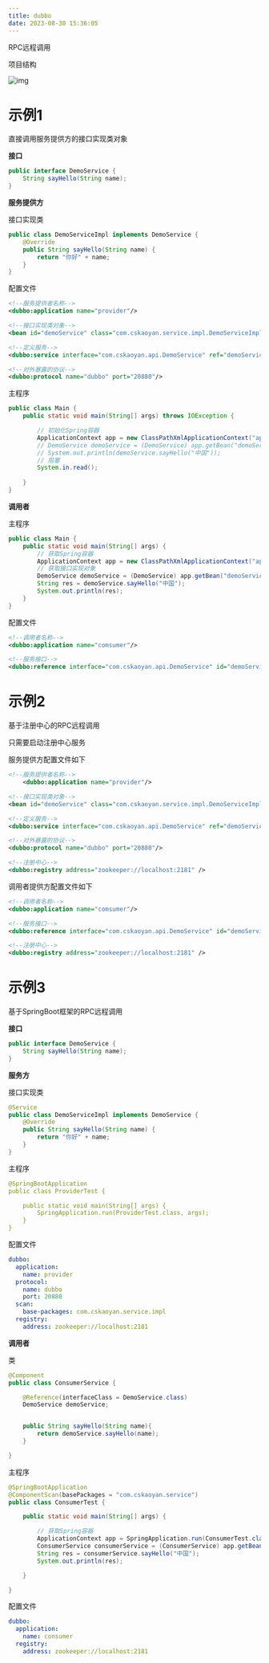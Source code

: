 ```yaml
---
title: dubbo
date: 2023-08-30 15:36:05
---
```


RPC远程调用



项目结构



![img](https://gitee.com/gmbjzg/typoraPicture/raw/master/image-20220117214735149.png)



# 示例1



直接调用服务提供方的接口实现类对象



**接口**



```java
public interface DemoService {
    String sayHello(String name);
}
```



**服务提供方**



接口实现类



```java
public class DemoServiceImpl implements DemoService {
    @Override
    public String sayHello(String name) {
        return "你好" + name;
    }
}
```



配置文件



```xml
<!--服务提供者名称-->
<dubbo:application name="provider"/>

<!--接口实现类对象-->
<bean id="demoService" class="com.cskaoyan.service.impl.DemoServiceImpl"/>

<!--定义服务-->
<dubbo:service interface="com.cskaoyan.api.DemoService" ref="demoService" registry="N/A"/>

<!--对外暴露的协议-->
<dubbo:protocol name="dubbo" port="20880"/>
```



主程序



```java
public class Main {
    public static void main(String[] args) throws IOException {

        // 初始化Spring容器
        ApplicationContext app = new ClassPathXmlApplicationContext("applicationContext.xml");
        // DemoService demoService = (DemoService) app.getBean("demoService");
        // System.out.println(demoService.sayHello("中国"));
        // 阻塞
        System.in.read();
        
    }
}
```



**调用者**



主程序



```java
public class Main {
    public static void main(String[] args) {
        // 获取Spring容器
        ApplicationContext app = new ClassPathXmlApplicationContext("applicationContext.xml");
        // 获取接口实现对象
        DemoService demoService = (DemoService) app.getBean("demoService");
        String res = demoService.sayHello("中国");
        System.out.println(res);
    }
}
```



配置文件



```xml
<!--调用者名称-->
<dubbo:application name="comsumer"/>

<!--服务接口-->
<dubbo:reference interface="com.cskaoyan.api.DemoService" id="demoService" url="dubbo://localhost:20880"/>
```



# 示例2



基于注册中心的RPC远程调用



只需要启动注册中心服务



服务提供方配置文件如下



```xml
<!--服务提供者名称-->
    <dubbo:application name="provider"/>

<!--接口实现类对象-->
<bean id="demoService" class="com.cskaoyan.service.impl.DemoServiceImpl"/>

<!--定义服务-->
<dubbo:service interface="com.cskaoyan.api.DemoService" ref="demoService"/>

<!--对外暴露的协议-->
<dubbo:protocol name="dubbo" port="20880"/>

<!--注册中心-->
<dubbo:registry address="zookeeper://localhost:2181" />
```



调用者提供方配置文件如下



```xml
<!--调用者名称-->
<dubbo:application name="comsumer"/>

<!--服务接口-->
<dubbo:reference interface="com.cskaoyan.api.DemoService" id="demoService"/>

<!--注册中心-->
<dubbo:registry address="zookeeper://localhost:2181" />
```



# 示例3



基于SpringBoot框架的RPC远程调用



**接口**



```java
public interface DemoService {
    String sayHello(String name);
}
```



**服务方**



接口实现类



```java
@Service
public class DemoServiceImpl implements DemoService {
    @Override
    public String sayHello(String name) {
        return "你好" + name;
    }
}
```



主程序



```yaml
@SpringBootApplication
public class ProviderTest {

    public static void main(String[] args) {
        SpringApplication.run(ProviderTest.class, args);
    }
}
```



配置文件



```yaml
dubbo:
  application:
    name: provider
  protocol:
    name: dubbo
    port: 20880
  scan:
    base-packages: com.cskaoyan.service.impl
  registry:
    address: zookeeper://localhost:2181
```



**调用者**



类



```java
@Component
public class ConsumerService {

    @Reference(interfaceClass = DemoService.class)
    DemoService demoService;


    public String sayHello(String name){
        return demoService.sayHello(name);
    }

}
```



主程序



```java
@SpringBootApplication
@ComponentScan(basePackages = "com.cskaoyan.service")
public class ConsumerTest {

    public static void main(String[] args) {

        // 获取Spring容器
        ApplicationContext app = SpringApplication.run(ConsumerTest.class, args);
        ConsumerService consumerService = (ConsumerService) app.getBean("consumerService");
        String res = consumerService.sayHello("中国");
        System.out.println(res);

    }

}
```



配置文件



```yaml
dubbo:
  application:
    name: consumer
  registry:
    address: zookeeper://localhost:2181
```
